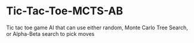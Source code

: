 # Tic-Tac-Toe-MCTS-AB

Tic tac toe game AI that can use either random, Monte Carlo Tree Search, or Alpha-Beta search to pick moves
